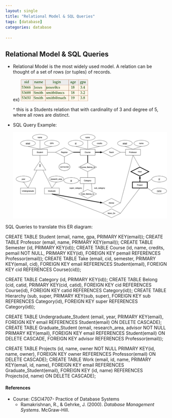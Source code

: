 ```yaml
---
layout: single
title: "Relational Model & SQL Queries"
tags: [database]
categories: database

---
```


## Relational Model & SQL Queries

- Relational Model is the most widely used model. A relation can be thought of a set of rows (or tuples) of records.

  ex) <img src="/assets/images/Screen Shot 2021-12-18 at 5.13.01 AM.png" alt="Screen Shot 2021-12-18 at 5.13.01 AM" style="zoom:33%;" />

  ^ this is a Students relation that with cardinality of 3 and degree of 5, where all rows are distinct.

- SQL Query Example:

  ![image-20211218051522206](/assets/images/image-20211218051522206.png)

SQL Queries to translate this ER diagram:

CREATE TABLE Student (email, name, gpa, PRIMARY KEY(email)); 
CREATE TABLE Professor (email, name, PRIMARY KEY(email)); 
CREATE TABLE Semester (id, PRIMARY KEY(id)); CREATE TABLE Course (id, name, credits, pemail NOT NULL, 
		PRIMARY KEY(id), 
		FOREIGN KEY pemail REFERENCES Professor(email));
CREATE TABLE Take (email, cid, semester, 
		PRIMARY KEY(email, cid), 
		FOREIGN KEY email REFERENCES Student(email), 
		FOREIGN KEY cid REFERENCES Course(cid));

CREATE TABLE Category (id, PRIMARY KEY(id)); CREATE TABLE Belong (cid, catid, 
		PRIMARY KEY(cid, catid), 
		FOREIGN KEY cid REFERENCES Course(id),
		FOREIGN KEY catid REFERENCES Category(id)); CREATE TABLE Hierarchy (sub, super, 
		PRIMARY KEY(sub, super), 
		FOREIGN KEY sub REFERENCES Category(id), 		FOREIGN KEY super REFERENCES Category(id));

CREATE TABLE Undergraduate_Student (email, year, 
		PRIMARY KEY(email), 
		FOREIGN KEY email REFERENCES Student(email) ON DELETE CASCADE); 
CREATE TABLE Graduate_Student (email, research_area, advisor NOT NULL 
		PRIMARY KEY(email), 
		FOREIGN KEY email REFERENCES Student(email) ON DELETE CASCADE, 
		FOREIGN KEY advisor REFERENCES Professor(email));

CREATE TABLE Projects (id, name, owner NOT NULL 
		PRIMARY KEY(id, name, owner), 
		FOREIGN KEY owner REFERENCES Professor(email) ON DELETE CASCADE); 
CREATE TABLE Work (email, id, name, 
		PRIMARY KEY(email, id, name), 
		FOREIGN KEY email REFERENCES Graduate_Student(email), 
		FOREIGN KEY (id, name) REFERENCES Projects(id, name) ON DELETE CASCADE);

#### References

- Course: CSCI4707- Practice of Database Systems
  - Ramakrishnan, R., & Gehrke, J. (2000). *Database Management Systems*. McGraw-Hill. 

